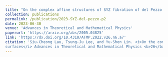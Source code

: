 ```yaml
---
title: "On the complex affine structures of SYZ fibration of del Pezzo surfaces"
collection: publications
permalink: /publication/2023-SYZ-del-pezzo-p2
date: 2023-06-30
venue: 'Advances in Theoretical and Mathematical Physics'
paperurl: 'https://arxiv.org/abs/2005.04825'
link: 'https://dx.doi.org/10.4310/ATMP.2022.v26.n6.a7'
citation: 'Siu-Cheong Lau, Tsung-Ju Lee, and Yu-Shen Lin. <i>On the complex affine structures of SYZ fibration of del Pezzo
surfaces</i> Advances in Theoretical and Mathematical Physics <b>26</b> (2023), No. 4, 921–955. doi:10.4310/ATMP.2022.v26.n6.a7'
---
```

